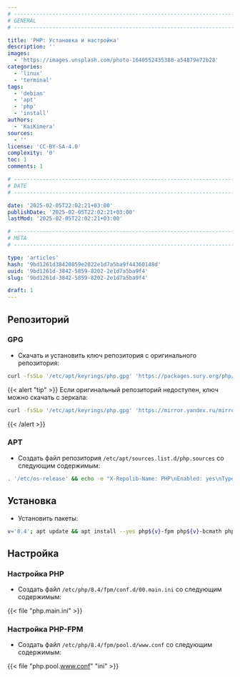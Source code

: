 ```yaml
---
# -------------------------------------------------------------------------------------------------------------------- #
# GENERAL
# -------------------------------------------------------------------------------------------------------------------- #

title: 'PHP: Установка и настройка'
description: ''
images:
  - 'https://images.unsplash.com/photo-1640552435388-a54879e72b28'
categories:
  - 'linux'
  - 'terminal'
tags:
  - 'debian'
  - 'apt'
  - 'php'
  - 'install'
authors:
  - 'KaiKimera'
sources:
  - ''
license: 'CC-BY-SA-4.0'
complexity: '0'
toc: 1
comments: 1

# -------------------------------------------------------------------------------------------------------------------- #
# DATE
# -------------------------------------------------------------------------------------------------------------------- #

date: '2025-02-05T22:02:21+03:00'
publishDate: '2025-02-05T22:02:21+03:00'
lastMod: '2025-02-05T22:02:21+03:00'

# -------------------------------------------------------------------------------------------------------------------- #
# META
# -------------------------------------------------------------------------------------------------------------------- #

type: 'articles'
hash: '9bd1261d38420859e2022e1d7a5ba9f44360148d'
uuid: '9bd1261d-3842-5859-8202-2e1d7a5ba9f4'
slug: '9bd1261d-3842-5859-8202-2e1d7a5ba9f4'

draft: 1
---
```




<!--more-->

## Репозиторий

### GPG

- Скачать и установить ключ репозитория с оригинального репозитория:

```bash
curl -fsSLo '/etc/apt/keyrings/php.gpg' 'https://packages.sury.org/php/apt.gpg'
```

{{< alert "tip" >}}
Если оригинальный репозиторий недоступен, ключ можно скачать с зеркала:

```bash
curl -fsSLo '/etc/apt/keyrings/php.gpg' 'https://mirror.yandex.ru/mirrors/packages.sury.org/php/apt.gpg'
```
{{< /alert >}}

### APT

- Создать файл репозитория `/etc/apt/sources.list.d/php.sources` со следующим содержимым:

```bash
. '/etc/os-release' && echo -e "X-Repolib-Name: PHP\nEnabled: yes\nTypes: deb\nURIs: https://packages.sury.org/php\n#URIs: https://mirror.yandex.ru/mirrors/packages.sury.org/php\nSuites: ${VERSION_CODENAME}\nComponents: main\nArchitectures: $( dpkg --print-architecture )\nSigned-By: /etc/apt/keyrings/php.gpg\n" | tee '/etc/apt/sources.list.d/php.sources'
```

## Установка

- Установить пакеты:

```bash
v='8.4'; apt update && apt install --yes php${v}-fpm php${v}-bcmath php${v}-bz2 php${v}-cli php${v}-curl php${v}-gd php${v}-gmp php${v}-imagick php${v}-imap php${v}-intl php${v}-ldap php${v}-mbstring php${v}-memcached php${v}-mysql php${v}-odbc php${v}-opcache php${v}-pgsql php${v}-redis php${v}-uploadprogress php${v}-xml php${v}-zip php${v}-zstd
```

## Настройка

### Настройка PHP

- Создать файл `/etc/php/8.4/fpm/conf.d/00.main.ini` со следующим содержимым:

{{< file "php.main.ini" >}}

### Настройка PHP-FPM

- Создать файл `/etc/php/8.4/fpm/pool.d/www.conf` со следующим содержимым:

{{< file "php.pool.www.conf" "ini" >}}
